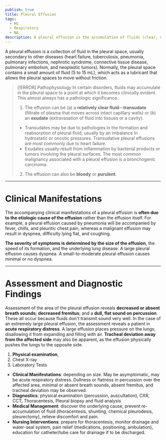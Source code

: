 ```yaml
---
publish: true
title: Pleural Effusion
tags:
  - MS
  - Respiratory
  - NA
description: A pleural effusion is the accumulation of fluids (clear, exudative, purulent, blood) in the pleural cavity.
---
```

A pleural effusion is a collection of fluid in the pleural space, usually secondary to other diseases (heart failure, tuberculosis, pneumonia, pulmonary infections, nephrotic syndrome, connective tissue disease, pulmonary embolism, and neoplastic tumors). Normally, the pleural space contains a small amount of fluid (5 to 15 mL), which acts as a lubricant that allows the pleural spaces to move without friction.

>[!ERROR] Pathophysiology
>In certain disorders, fluids may accumulate in the pleural space to a point at which it becomes clinically evident. This almost always has a pathologic significance.
>1. The effusion can be (a) a **relatively clear fluid**—**transudate** (filtrate of plasma that moves across intact capillary walls) or (b) an **exudate** (extravasation of fluid into tissues or a cavity).
>	- Transudates may be due to pathologies in the formation and reabsorption of pleural fluid, usually by an imbalance in hydrostatic or oncotic pressures. Transudative pleural effusions are most commonly due to heart failure.
>	- Exudates usually result from inflammation by bacterial products or tumors involving the pleural surfaces. The most common malignancy associated with a pleural effusion is a bronchogenic carcinoma.
>2. The effusion can also be **bloody** or **purulent**.

___

# Clinical Manifestations
The accompanying clinical manifestations of a pleural effusion is **often due to the etiologic cause of the effusion** rather than the effusion itself. For example, a pleural effusion caused by pneumonia will be accompanied by fever, chills, and pleuritic chest pain, whereas a malignant effusion may result in dyspnea, difficulty lying flat, and coughing.

**The severity of symptoms is determined by the size of the effusion**, the speed of its formation, and the underlying lung disease. A large pleural effusion causes dyspnea. A small-to-moderate pleural effusion causes minimal or no dyspnea.

___

# Assessment and Diagnostic Findings
Assessment of the area of the pleural effusion reveals **decreased or absent breath sounds**; **decreased fremitus**; and a **dull, flat sound on percussion**. These all occur because fluids don't transmit sound very well. In the case of an extremely large pleural effusion, the assessment reveals a patient in **acute respiratory distress**. A large effusion places pressure on the lungs, disallowing it from expanding and filling with air. **Tracheal deviation away from the affected side** may also be apparent, as the effusion physically pushes the lungs to the opposite side.
1. **Physical examination**,
2. Chest X-ray
3. Laboratory Tests

- **Clinical Manifestations**: depending on size. May be asymptomatic, may be acute respiratory distress. Dullness or flatness in percussion over the affected area, minimal or absent breath sounds, absent fremitus, and tracheal deviation may be observed.
- **Diagnostics**: physical examination (percussion, auscultation), CXR, CCT, Thoracentesis, Pleural biopsy and fluid analysis
- **Medical Management**: discover the underlying cause, prevent re-accumulation of fluid (thoracentesis, shunting, chemical pleurodesis, pleurectomy), relieve discomfort and pain.
- **Nursing Interventions**: prepare for thoracentesis, monitor drainage and water-seal system, pain relief (medications, positioning, ambulation), education for catheter/tube care for drainage if to be discharged.
